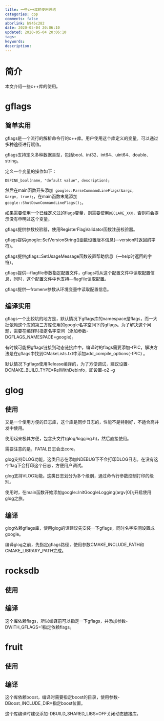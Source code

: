 ```yaml
---
title: 一些c++库的使用总结
categories: cpp
comments: false
abbrlink: b945c282
date: 2020-05-04 20:06:10
updated: 2020-05-04 20:06:10
tags:
keywords:
description:
---
```


# 简介

本文介绍一些c++库的使用。

# gflags

## 简单实用

gflags是一个流行的解析命令行的c++库。用户使用这个库定义的变量，可以通过多种途径进行赋值。

gflags支持定义多种数据类型，包括bool、int32、int64、uint64、double、string。

定义一个变量的操作如下：

```
DEFINE_bool(name, "default value", description);
```

然后在main函数开头添加<code>  google::ParseCommandLineFlags(&argc, &argv, true);</code>，在main函数末尾添加<code>  google::ShutDownCommandLineFlags();</code>。

如果需要使用一个已经定义过的flags变量，则需要使用<code>DECLARE_XXX</code>，否则将会提示没有申明过这个变量。

gflags提供参数校验器，使用RegisterFlagValidator函数注册校验器。

gflags提供google::SetVersionString()函数设置版本信息(—version时返回的字符)。

gflags提供gflags::SetUsageMessage函数设置帮助信息（—help时返回的字符）。

gflags提供--flagfile参数指定配置文件，gflags将从这个配置文件中读取配置信息，同时，这个配置文件中也支持—flagfile读取配置。

gflags提供—fromenv参数从环境变量中读取配置信息。

## 编译实用

gflags一个比较坑的地方是，默认情况下gflags库的namespace是flags，而一大批依赖这个库的第三方库使用的google名字空间下的gflags。为了解决这个问题，需要在编译时指定名字空间（添加参数-DGFLAGS_NAMESPACE=google)。

有时候可能把gflags链接到动态链接库中，编译时的flags需要添加-fPIC，解决方法是在gflags中找到CMakeLists.txt中添加add_compile_options(-fPIC) 。

默认情况下gflags使用Release编译的，为了方便调试，建议设置-DCMAKE_BUILD_TYPE=RelWithDebInfo，即设置-o2 -g



# glog

## 使用

又是一个使用方便的日志库，这个库是同步日志的，性能不是特别好，不适合高并发中使用。

使用起来极其方便，包含头文件(glog/logging.h)，然后直接使用。

需要注意的是，FATAL日志会出core。

glog支持DLOG功能，这类日志在添加NDEBUG下不会打印DLOG日志，在没有这个flag下会打印这个日志，方便用户调试。

glog支持VLOG功能，这类日志划分为多个级别，通过命令行参数控制打印的级别。

使用时，在main函数开始添加google::InitGoogleLogging(argv[0]);开启使用glog之旅。

## 编译

glog依赖gflags库，使用glog的话建议先安装一下gflags，同时名字空间设置成google。

编译glog之前，先指定gflags路径，使用参数CMAKE_INCLUDE_PATH和CMAKE_LIBRARY_PATH完成。



# rocksdb

## 使用



## 编译

这个库依赖flags，所以编译前可以指定一下gflags，并添加参数-DWITH_GFLAGS=1指定依赖flags。



# fruit

## 使用





## 编译

这个库依赖boost，编译时需要指定boost的目录，使用参数-DBoost_INCLUDE_DIR=指定boost位置。

这个库编译时建议添加-DBUILD_SHARED_LIBS=OFF关闭动态链接库。



